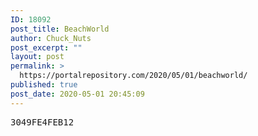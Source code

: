 ```yaml
---
ID: 18092
post_title: BeachWorld
author: Chuck_Nuts
post_excerpt: ""
layout: post
permalink: >
  https://portalrepository.com/2020/05/01/beachworld/
published: true
post_date: 2020-05-01 20:45:09
---
```

<pre>3049FE4FEB12</pre>